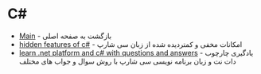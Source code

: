 # C#


- [Main](./README.md) - بازگشت به صفحه اصلی 
- [hidden features of c#](http://stackoverflow.com/questions/9033/hidden-features-of-c) - امکانات مخفی و کمتردیده شده از زبان سی شارپ
- [learn .net platform and c# with questions and answers](http://problembook.net/content/en) - یادگیری چارچوب دات نت و زبان برنامه نویسی سی شارپ با روش سوال و جواب های مختلف